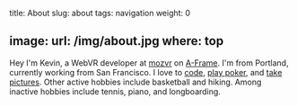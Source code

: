 title: About
slug: about
tags: navigation
weight: 0

image:
    url: /img/about.jpg
    where: top
---

Hey I'm Kevin, a WebVR developer at [mozvr](http://mozvr.com) on
[A-Frame](https://aframe.io). I'm from Portland, currently working from San
Francisco. I love to [code](https://github.com/ngokevin), [play
poker](http://ngokevin/com/blog/tags/poker), and [take
pictures](http://ngokevin.com/photography). Other active hobbies include
basketball and hiking. Among inactive hobbies include tennis, piano, and
longboarding.
